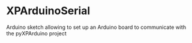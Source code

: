 # XPArduinoSerial
Arduino sketch allowing to set up an Arduino board to communicate with the pyXPArduino project
